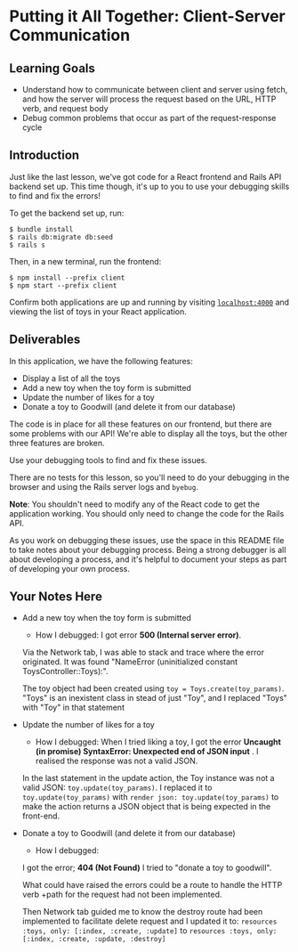 # Putting it All Together: Client-Server Communication

## Learning Goals

- Understand how to communicate between client and server using fetch, and how
  the server will process the request based on the URL, HTTP verb, and request
  body
- Debug common problems that occur as part of the request-response cycle

## Introduction

Just like the last lesson, we've got code for a React frontend and Rails API
backend set up. This time though, it's up to you to use your debugging skills to
find and fix the errors!

To get the backend set up, run:

```console
$ bundle install
$ rails db:migrate db:seed
$ rails s
```

Then, in a new terminal, run the frontend:

```console
$ npm install --prefix client
$ npm start --prefix client
```

Confirm both applications are up and running by visiting
[`localhost:4000`](http://localhost:4000) and viewing the list of toys in your
React application.

## Deliverables

In this application, we have the following features:

- Display a list of all the toys
- Add a new toy when the toy form is submitted
- Update the number of likes for a toy
- Donate a toy to Goodwill (and delete it from our database)

The code is in place for all these features on our frontend, but there are some
problems with our API! We're able to display all the toys, but the other three
features are broken.

Use your debugging tools to find and fix these issues.

There are no tests for this lesson, so you'll need to do your debugging in the
browser and using the Rails server logs and `byebug`.

**Note**: You shouldn't need to modify any of the React code to get the
application working. You should only need to change the code for the Rails API.

As you work on debugging these issues, use the space in this README file to take
notes about your debugging process. Being a strong debugger is all about
developing a process, and it's helpful to document your steps as part of
developing your own process.

## Your Notes Here

- Add a new toy when the toy form is submitted

  - How I debugged:
  I got error **500 (Internal server error)**.

  Via the Network tab, I was able to stack and trace where the error originated. It was found "NameError (uninitialized constant ToysController::Toys):".

  The toy object had been created using `toy = Toys.create(toy_params)`. 
  "Toys" is an inexistent class in stead of just "Toy", and I replaced "Toys" with "Toy" in that statement 

- Update the number of likes for a toy

  - How I debugged:
   When I tried liking a toy, I got the error **Uncaught (in promise) SyntaxError: Unexpected end of JSON input** . I realised the response was not a valid JSON.

   In the last statement in the update action, the Toy instance was not a valid JSON: `toy.update(toy_params)`. I replaced it to `toy.update(toy_params)` with `render json: toy.update(toy_params)` to make the action returns
  a JSON object that is being expected in the front-end.

- Donate a toy to Goodwill (and delete it from our database)

  - How I debugged:

  I got the error; **404 (Not Found)** I tried to "donate a toy to goodwill".
    
  What could have raised the errors could be a route to handle the HTTP verb +path for the request had not been implemented.
  
  Then Network tab guided me to know the destroy route had been implemented to facilitate delete request and I updated it to:
  `resources :toys, only: [:index, :create, :update]` to `resources :toys, only: [:index, :create, :update, :destroy]`
